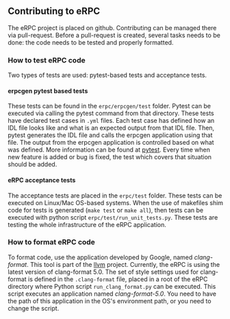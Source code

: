 ## Contributing to eRPC
The eRPC project is placed on github. Contributing can be managed there via pull-request. Before a pull-request is created, several tasks needs to be done: the code needs to be tested and properly formatted.

### How to test eRPC code
Two types of tests are used: pytest-based tests and acceptance tests.

#### erpcgen pytest based tests
These tests can be found in the ``erpc/erpcgen/test`` folder. Pytest can be executed via calling the pytest command from that directory. These tests have declared test cases in `.yml` files. Each test case has defined how an IDL file looks like and what is an expected output from that IDL file. Then, pytest generates the IDL file and calls the erpcgen application using that file. The output from the erpcgen application is controlled based on what was defined. More information can be found at [pytest](http://doc.pytest.org/en/latest/example/nonpython.html). Every time when new feature is added or bug is fixed, the test which covers that situation should be added.

#### eRPC acceptance tests
The acceptance tests are placed in the ``erpc/test`` folder. These tests can be executed on Linux/Mac OS-based systems. When the use of makefiles shim code for tests is generated (``make test`` or ``make all``), then tests can be executed with python script ``erpc/test/run_unit_tests.py``. These tests are testing the whole infrastructure of the eRPC application.

### How to format eRPC code
To format code, use the application developed by Google, named *clang-format*. This tool is part of the [llvm](http://llvm.org/) project. Currently, the eRPC is using the latest version of clang-format 5.0.
The set of style settings used for clang-format is defined in the `.clang-format` file, placed in a root of the eRPC directory where Python script ``run_clang_format.py`` can be executed. This script executes an application named *clang-format-5.0*. You need to have the path of this application in the OS's environment path, or you need to change the script.
